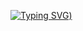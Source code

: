 [![Typing SVG](https://readme-typing-svg.demolab.com?font=Fira+Code&weight=500&size=25&pause=1000&color=973BF7&center=true&random=false&width=435&lines=Hola!+Soy+Giselle+%3A))](https://git.io/typing-svg)

<!--
**ggiselled/ggiselled** is a ✨ _special_ ✨ repository because its `README.md` (this file) appears on your GitHub profile.

Here are some ideas to get you started:

- 🔭 I’m currently working on ...
- 🌱 I’m currently learning ...
- 👯 I’m looking to collaborate on ...
- 🤔 I’m looking for help with ...
- 💬 Ask me about ...
- 📫 How to reach me: ...
- 😄 Pronouns: ...
- ⚡ Fun fact: ...
-->
